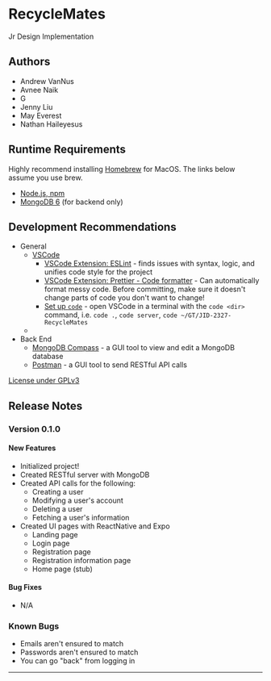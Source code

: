 # RecycleMates

Jr Design Implementation

## Authors

* Andrew VanNus
* Avnee Naik
* G
* Jenny Liu
* May Everest
* Nathan Haileyesus

## Runtime Requirements

Highly recommend installing [Homebrew](https://brew.sh/) for MacOS. The links below assume you use brew.

* [Node.js, npm](https://formulae.brew.sh/formula/node)
* [MongoDB 6](https://www.mongodb.com/docs/manual/tutorial/install-mongodb-on-os-x/) (for backend only)

## Development Recommendations

* General
  * [VSCode](https://formulae.brew.sh/cask/visual-studio-code)
    * [VSCode Extension: ESLint](https://marketplace.visualstudio.com/items?itemName=dbaeumer.vscode-eslint) - finds issues with syntax, logic, and unifies code style for the project
    * [VSCode Extension: Prettier - Code formatter](https://marketplace.visualstudio.com/items?itemName=esbenp.prettier-vscode) - Can automatically format messy code. Before committing, make sure it doesn't change parts of code you don't want to change!
    * [Set up `code`](https://code.visualstudio.com/docs/setup/mac#_launching-from-the-command-line) - open VSCode in a terminal with the `code <dir>` command, i.e. `code .`, `code server`, `code ~/GT/JID-2327-RecycleMates` 
  * 
* Back End
  * [MongoDB Compass](https://www.mongodb.com/docs/manual/tutorial/install-mongodb-on-os-x/) - a GUI tool to view and edit a MongoDB database
  * [Postman](https://formulae.brew.sh/cask/postman) - a GUI tool to send RESTful API calls

[License under GPLv3](LICENSE)

## Release Notes

### Version 0.1.0

#### New Features

* Initialized project!
* Created RESTful server with MongoDB
* Created API calls for the following:
  * Creating a user
  * Modifying a user's account
  * Deleting a user
  * Fetching a user's information
* Created UI pages with ReactNative and Expo
  * Landing page
  * Login page
  * Registration page
  * Registration information page
  * Home page (stub)

#### Bug Fixes

* N/A

### Known Bugs

* Emails aren't ensured to match
* Passwords aren't ensured to match
* You can go "back" from logging in

---
